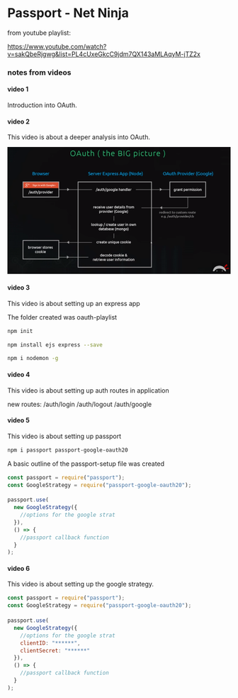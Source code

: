# Passport - Net Ninja

from youtube playlist:

https://www.youtube.com/watch?v=sakQbeRjgwg&list=PL4cUxeGkcC9jdm7QX143aMLAqyM-jTZ2x

### notes from videos

#### video 1

Introduction into OAuth.

#### video 2

This video is about a deeper analysis into OAuth.

<img src="doc-images/oauth-big-picture.png" />

#### video 3

This video is about setting up an express app

The folder created was oauth-playlist

```bash
npm init
```

```bash
npm install ejs express --save
```

```bash
npm i nodemon -g
```

#### video 4

This video is about setting up auth routes in application

new routes:
/auth/login
/auth/logout
/auth/google

#### video 5

This video is about setting up passport

```bash
npm i passport passport-google-oauth20
```

A basic outline of the passport-setup file was created

```javascript
const passport = require("passport");
const GoogleStrategy = require("passport-google-oauth20");

passport.use(
  new GoogleStrategy({
    //options for the google strat
  }),
  () => {
    //passport callback function
  }
);
```

#### video 6

This video is about setting up the google strategy.

```javascript
const passport = require("passport");
const GoogleStrategy = require("passport-google-oauth20");

passport.use(
  new GoogleStrategy({
    //options for the google strat
    clientID: "******",
    clientSecret: "******"
  }),
  () => {
    //passport callback function
  }
);
```

